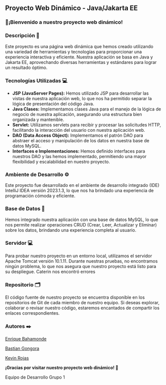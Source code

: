 ## Proyecto Web Dinámico - Java/Jakarta EE
### 👋¡Bienvenido a nuestro proyecto web dinámico!

### Descripción 📁
Este proyecto es una página web dinámica que hemos creado utilizando una variedad de herramientas y tecnologías para proporcionar una experiencia interactiva y eficiente. Nuestra aplicación se basa en Java y Jakarta EE, aprovechando diversas herramientas y estándares para lograr un resultado óptimo.

### Tecnologías Utilizadas 💻
- **JSP (JavaServer Pages):** Hemos utilizado JSP para desarrollar las vistas de nuestra aplicación web, lo que nos ha permitido separar la lógica de presentación del código Java.
- **Java Clases:** Implementamos clases Java para el manejo de la lógica de negocio de nuestra aplicación, asegurando una estructura bien organizada y mantenible.
- **Servlet:** Utilizamos servlets para recibir y procesar las solicitudes HTTP, facilitando la interacción del usuario con nuestra aplicación web.
- **DAO (Data Access Object):** Implementamos el patrón DAO para abstraer el acceso y manipulación de los datos en nuestra base de datos MySQL.
- **Interfaces e Implementaciones:** Hemos definido interfaces para nuestros DAO y las hemos implementado, permitiendo una mayor flexibilidad y escalabilidad en nuestro proyecto.

### Ambiente de Desarrollo ⚙️
Este proyecto fue desarrollado en el ambiente de desarrollo integrado (IDE) IntelliJ IDEA versión 2023.1.3, lo que nos ha brindado una experiencia de programación cómoda y eficiente.

### Base de Datos 💾
Hemos integrado nuestra aplicación con una base de datos MySQL, lo que nos permite realizar operaciones CRUD (Crear, Leer, Actualizar y Eliminar) sobre los datos, brindando una experiencia completa al usuario.

### Servidor 💻
Para probar nuestro proyecto en un entorno local, utilizamos el servidor Apache Tomcat versión 10.1.11. Durante nuestras pruebas, no encontramos ningún problema, lo que nos asegura que nuestro proyecto está listo para su despliegue.
Caterin nos encontró errores

### Repositorio 🗂️
El código fuente de nuestro proyecto se encuentra disponible en los repositorios de Git de cada miembro de nuestro equipo. Si deseas explorar, colaborar o revisar nuestro código, estaremos encantados de compartir los enlaces correspondientes.

### Autores ✒️
[Enrique Bahamonde](https://github.com/Enriquebahamondelagos)

[Bastian Gongora](https://github.com/BastianGongora)

[Kevin Rojas](https://github.com/kevinrojasp) 



**¡Gracias por visitar nuestro proyecto web dinámico! 🤲**

Equipo de Desarrollo Grupo 1
